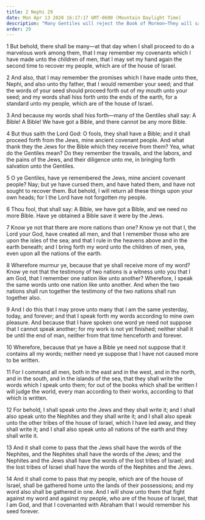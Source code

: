 ```yaml
---
title: 2 Nephi 29
date: Mon Apr 13 2020 16:17:17 GMT-0600 (Mountain Daylight Time)
description: "Many Gentiles will reject the Book of Mormon—They will say, We need no more Bible—The Lord speaks to many nations—He will judge the world out of the books which will be written. About 559–545 B.C."
order: 29
---
```


1 But behold, there shall be many—at that day when I shall proceed to do a marvelous work among them, that I may remember my covenants which I have made unto the children of men, that I may set my hand again the second time to recover my people, which are of the house of Israel.

2 And also, that I may remember the promises which I have made unto thee, Nephi, and also unto thy father, that I would remember your seed; and that the words of your seed should proceed forth out of my mouth unto your seed; and my words shall hiss forth unto the ends of the earth, for a standard unto my people, which are of the house of Israel.

3 And because my words shall hiss forth—many of the Gentiles shall say: A Bible! A Bible! We have got a Bible, and there cannot be any more Bible.

4 But thus saith the Lord God: O fools, they shall have a Bible; and it shall proceed forth from the Jews, mine ancient covenant people. And what thank they the Jews for the Bible which they receive from them? Yea, what do the Gentiles mean? Do they remember the travails, and the labors, and the pains of the Jews, and their diligence unto me, in bringing forth salvation unto the Gentiles.

5 O ye Gentiles, have ye remembered the Jews, mine ancient covenant people? Nay; but ye have cursed them, and have hated them, and have not sought to recover them. But behold, I will return all these things upon your own heads; for I the Lord have not forgotten my people.

6 Thou fool, that shall say: A Bible, we have got a Bible, and we need no more Bible. Have ye obtained a Bible save it were by the Jews.

7 Know ye not that there are more nations than one? Know ye not that I, the Lord your God, have created all men, and that I remember those who are upon the isles of the sea; and that I rule in the heavens above and in the earth beneath; and I bring forth my word unto the children of men, yea, even upon all the nations of the earth.

8 Wherefore murmur ye, because that ye shall receive more of my word? Know ye not that the testimony of two nations is a witness unto you that I am God, that I remember one nation like unto another? Wherefore, I speak the same words unto one nation like unto another. And when the two nations shall run together the testimony of the two nations shall run together also.

9 And I do this that I may prove unto many that I am the same yesterday, today, and forever; and that I speak forth my words according to mine own pleasure. And because that I have spoken one word ye need not suppose that I cannot speak another; for my work is not yet finished; neither shall it be until the end of man, neither from that time henceforth and forever.

10 Wherefore, because that ye have a Bible ye need not suppose that it contains all my words; neither need ye suppose that I have not caused more to be written.

11 For I command all men, both in the east and in the west, and in the north, and in the south, and in the islands of the sea, that they shall write the words which I speak unto them; for out of the books which shall be written I will judge the world, every man according to their works, according to that which is written.

12 For behold, I shall speak unto the Jews and they shall write it; and I shall also speak unto the Nephites and they shall write it; and I shall also speak unto the other tribes of the house of Israel, which I have led away, and they shall write it; and I shall also speak unto all nations of the earth and they shall write it.

13 And it shall come to pass that the Jews shall have the words of the Nephites, and the Nephites shall have the words of the Jews; and the Nephites and the Jews shall have the words of the lost tribes of Israel; and the lost tribes of Israel shall have the words of the Nephites and the Jews.

14 And it shall come to pass that my people, which are of the house of Israel, shall be gathered home unto the lands of their possessions; and my word also shall be gathered in one. And I will show unto them that fight against my word and against my people, who are of the house of Israel, that I am God, and that I covenanted with Abraham that I would remember his seed forever.
